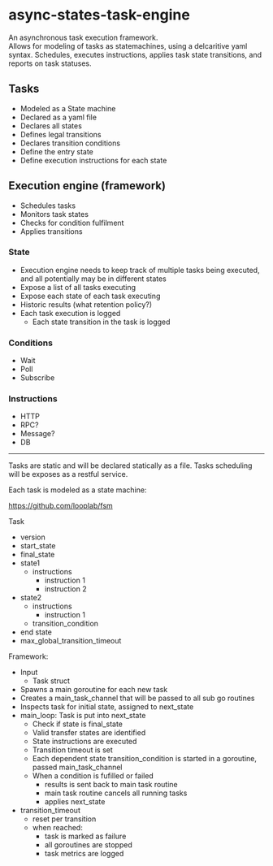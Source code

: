 # async-states-task-engine
An asynchronous task execution framework.  
Allows for modeling of tasks as statemachines, using a delcaritive yaml syntax.
Schedules, executes instructions, applies task state transitions, and reports on task statuses.

## Tasks
- Modeled as a State machine
- Declared as a yaml file
- Declares all states
- Defines legal transitions
- Declares transition conditions
- Define the entry state
- Define execution instructions for each state

## Execution engine (framework)
- Schedules tasks
- Monitors task states
- Checks for condition fulfilment
- Applies transitions 

### State
- Execution engine needs to keep track of multiple tasks being executed, and all potentially may be in different states
- Expose a list of all tasks executing
- Expose each state of each task executing
- Historic results (what retention policy?)
- Each task execution is logged
  - Each state transition in the task is logged

### Conditions
- Wait
- Poll
- Subscribe

### Instructions
- HTTP
- RPC?
- Message?
- DB


--------
Tasks are static and will be declared statically as a file.
Tasks scheduling will be exposes as a restful service.


Each task is modeled as a state machine:

https://github.com/looplab/fsm


Task
  - version
  - start_state
  - final_state
  - state1
    - instructions
      - instruction 1
      - instruction 2
  - state2
    - instructions
      - instruction 1
    - transition_condition
  - end state
  - max_global_transition_timeout
  
  
Framework:
  - Input
    - Task struct
  - Spawns a main goroutine for each new task
  - Creates a main_task_channel that will be passed to all sub go routines
  - Inspects task for initial state, assigned to next_state
  - main_loop: Task is put into next_state
    - Check if state is final_state
    - Valid transfer states are identified 
    - State instructions are executed
    - Transition timeout is set
    - Each dependent state transition_condition is started in a goroutine, passed main_task_channel
    - When a condition is fufilled or failed
      - results is sent back to main task routine
      - main task routine cancels all running tasks
      - applies next_state
  - transition_timeout
    - reset per transition
    - when reached:
      - task is marked as failure
      - all goroutines are stopped
      - task metrics are logged
 

    
